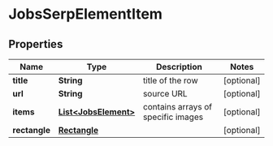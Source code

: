

# JobsSerpElementItem


## Properties

| Name | Type | Description | Notes |
|------------ | ------------- | ------------- | -------------|
|**title** | **String** | title of the row |  [optional] |
|**url** | **String** | source URL |  [optional] |
|**items** | [**List&lt;JobsElement&gt;**](JobsElement.md) | contains arrays of specific images |  [optional] |
|**rectangle** | [**Rectangle**](Rectangle.md) |  |  [optional] |



